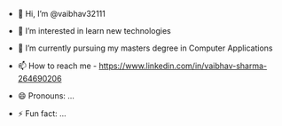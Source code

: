 - 👋 Hi, I’m @vaibhav32111
- 👀 I’m interested in learn new technologies
- 🌱 I’m currently pursuing my masters degree in Computer Applications

- 📫 How to reach me - https://www.linkedin.com/in/vaibhav-sharma-264690206
- 😄 Pronouns: ...
- ⚡ Fun fact: ...

<!---
vaibhav32111/vaibhav32111 is a ✨ special ✨ repository because its `README.md` (this file) appears on your GitHub profile.
You can click the Preview link to take a look at your changes.
--->
